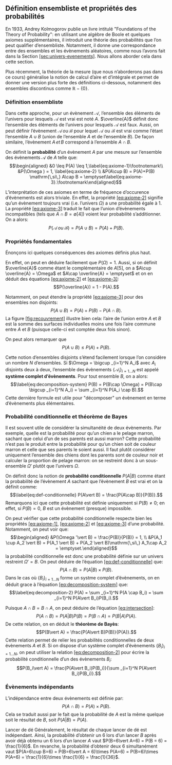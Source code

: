 
## Définition ensembliste et propriétés des probabilités

En 1933, Andrey Kolmogorov publie un livre intitulé "Foundations of the
Theory of Probability": en utilisant une algèbre de Boole et quelques
axiomes supplémentaires, il introduit une théorie des probabilités que
l’on peut qualifier d’ensembliste. Notamment, il donne une
correspondance entre des ensembles et les évènements aléatoires, comme
nous l’avons fait dans la Section 
<a href="#sec:univers-evenements" data-reference-type="ref" data-reference="sec:univers-evenements">[sec:univers-evenements]</a>.
Nous allons aborder cela dans cette section.

Plus récemment, la théorie de la mesure (que nous n’aborderons pas dans
ce cours) généralise la notion de calcul d’aire et d’intégrale et permet
de donner une version plus forte des définitions ci-dessous, notamment
des ensembles discontinus comme $\mathbb{R}-\{0\}$.

### Définition ensembliste

Dans cette approche, pour un évènement $\mathcal{A}$, l’ensemble des
éléments de l’univers pour lesquels $\mathcal{A}$ est vrai est noté $A$.
$\overline{A}$ définit donc l’ensemble des éléments de l’univers pour
lesquels $\mathcal{A}$ est faux. Aussi, on peut définir l’évènement
$\mathcal{A}\,ou\,\mathcal{B}$ pour lequel $\mathcal{A}$ ou
$\mathcal{B}$ est vrai comme l’étant l’ensemble $A\cup B$ (union de
l’ensemble $A$ et de l’ensemble $B$). De façon similaire, l’évènement
$A\,et\,B$ correspond à l’ensemble $A\cap B$.

On définit la **probabilité** d’un évènement $A$ par une mesure sur
l’ensemble des évènements $\mathcal{A}$ de $A$ telle que:
$$\begin{aligned}
    &0 \leq P(A) \leq 1,\label{eq:axiome-1}\footnotemark\\
    &P(\Omega ) = 1, \label{eq:axiome-2} \\
    &P(A\cup B) = P(A)+P(B) \mathrm{\,si\,} A\cap B = \emptyset\label{eq:axiome-3}.\footnotemark\end{aligned}$$

L’interprétation de ces axiomes en terme de fréquence d’occurence
d’évènements est alors triviale. En effet, la propriété
<a href="#eq:axiome-2" data-reference-type="eqref" data-reference="eq:axiome-2">[eq:axiome-2]</a>
signifie qu’un évènement toujours vrai (i.e. l’univers $\Omega$) a une
probabilité égale à 1. La propriété
<a href="#eq:axiome-3" data-reference-type="eqref" data-reference="eq:axiome-3">[eq:axiome-3]</a>
traduit le fait que l’union d’évènements incompatibles (tels que
$A\cap B = \emptyset$[4]) voient leur probabilité s’additionner. On a
alors: $$P(\mathcal{A}\, ou\, \mathcal{B}) = P(A\cup B) = P(A)+P(B).$$

### Propriétés fondamentales

Énonçons ici quelques conséquences des axiomes définis plus haut.

En effet, on peut en déduire facilement que $P(\Omega) = 1$. Aussi, si
on définit $\overline{A}$ comme étant le complémentaire de $A$[5], on a
$A\cup \overline{A} = \Omega$ et $A\cap \overline{A} = \emptyset$ et on
en déduit des équations
<a href="#eq:axiome-2" data-reference-type="eqref" data-reference="eq:axiome-2">[eq:axiome-2]</a>
et
<a href="#eq:axiome-3" data-reference-type="eqref" data-reference="eq:axiome-3">[eq:axiome-3]</a>:
$$P(\overline{A}) = 1 - P(A).$$

Notamment, on peut étendre la propriété
<a href="#eq:axiome-3" data-reference-type="ref" data-reference="eq:axiome-3">[eq:axiome-3]</a>
pour des ensembles non disjoints:
$$P(A\cup B) = P(A) + P(B) - P(A\cap B).$$ La figure
<a href="#fig:recouvrement" data-reference-type="ref" data-reference="fig:recouvrement">[fig:recouvrement]</a>
illustre bien cela: l’aire de l’union entre $A$ et $B$ est la somme des
surfaces individuelles moins une fois l’aire commune entre $A$ et $B$
(puisque celle-ci est comptée deux fois sinon).

On peut alors remarquer que $$P(A\cup B) \leq P(A) + P(B).$$

Cette notion d’ensembles disjoints s’étend facilement lorsque l’on
considère un nombre $N$ d’ensembles. Si $\Omega = \bigcup _{i=1}^N A_i$
avec $A_i$ disjoints deux à deux, l’ensemble des évènements
$\left\{ \mathcal{A}_i \right\} _{i=1...N}$ est appelé **système complet
d’évènements**. Pour tout ensemble $B$, on a alors:
$$\label{eq:decomposition-system}
    P(B) = P(B\cap \Omega) = P(B\cap \bigcup _{i=1}^N A_i) = \sum _{i=1}^N P(A_i \cap B).$$
Cette dernière formule est utile pour "décomposer" un évènement en terme
d’évènements plus élémentaires.

### Probabilité conditionnelle et théorème de Bayes

Il est souvent utile de considérer la simultanéité de deux évènements.
Par exemple, quelle est la probabilité pour qu’un chien a le pelage
marron, sachant que celui d’un de ses parents est aussi marron? Cette
probabilité n’est pas le produit entre la probabilité pour qu’un chien
soit de couleur marron et celle que ses parents le soient aussi. Il faut
plutôt considérer uniquement l’ensemble des chiens dont les parents sont
de couleur noir et calculer la proportion de pelage marron: on se
restreint donc à un sous-ensemble $\Omega '$ plutôt que l’univers
$\Omega$.

On définit donc la notion de **probabilité conditionnelle**
$P(A\vert B)$ comme étant la probabilité de l’évènement $A$ sachant que
l’évènement $B$ est vrai et on la définit comme:
$$\label{eq:def-conditionnelle}
    P(A\vert B) = \frac{P(A\cap B)}{P(B)}.$$ Remarquons ici que cette
probabilité est définie uniquement si $P(B)\neq 0$; en effet, si
$P(B) = 0$, $B$ est un évènement (presque) impossible.

On peut vérifier que cette probabilité conditionnelle respecte bien les
propriétés
<a href="#eq:axiome-1" data-reference-type="eqref" data-reference="eq:axiome-1">[eq:axiome-1]</a>,
<a href="#eq:axiome-2" data-reference-type="eqref" data-reference="eq:axiome-2">[eq:axiome-2]</a>
et
<a href="#eq:axiome-3" data-reference-type="eqref" data-reference="eq:axiome-3">[eq:axiome-3]</a>
d’une probabilité. Notamment, on peut voir que: $$\begin{aligned}
    &P(\Omega '\vert B) = \frac{P(B)}{P(B)} = 1, \\
    &P(A_1 \cup A_2 \vert B) = P(A_1 \vert B) + P(A_2 \vert B)\mathrm{\,si\,} A_1\cap A_2 = \emptyset.\end{aligned}$$
la probabilité conditionnelle est donc une probabilité définie sur un
univers restreint $\Omega ' = B$. On peut déduire de l’équation
<a href="#eq:def-conditionnelle" data-reference-type="eqref" data-reference="eq:def-conditionnelle">[eq:def-conditionnelle]</a>
que: $$\label{eq:intersection}
    P(A\cap B ) =  P(A\vert B)\times P(B).$$ Dans le cas où
$\left\{B_i\right\}_{i=1...N}$ forme un systme complet d’évènements, on
en déduit grace à l’équation
<a href="#eq:decomposition-system" data-reference-type="eqref" data-reference="eq:decomposition-system">[eq:decomposition-system]</a>
que: $$\label{eq:decomposition-2}
    P(A) = \sum _{i=1}^N P(A \cap B_i) = \sum _{i=1}^N P(A\vert B_i)P(B_i).$$

Puisque $A\cap B = B\cap A$, on peut déduire de l’équation
<a href="#eq:intersection" data-reference-type="eqref" data-reference="eq:intersection">[eq:intersection]</a>:
$$P(A\cap B) = P(A\vert B)P(B) = P(B\cap A) = P(B\vert A) P(A).$$ De
cette relation, on en déduit le **théorème de Bayès**:
$$P(B\vert A) = \frac{P(A\vert B)P(B)}{P(A)}.$$ Cette relation permet de
relier les probabilités conditionnelles de deux évènements $A$ et $B$.
Si on dispose d’un système complet d’évènements
$\left\{B_i\right\}_{i=1...N}$, on peut utiliser la relation
<a href="#eq:decomposition-2" data-reference-type="eqref" data-reference="eq:decomposition-2">[eq:decomposition-2]</a>
pour écrire la probabilité conditionnelle d’un des évènements $B_i$:
$$P(B_i\vert A) = \frac{P(A\vert B_i)P(B_i)}{\sum _{i=1}^N P(A\vert B_i)P(B_i)}.$$

### Évènements indépendants

L’indépendance entre deux évènements est définie par:
$$\label{eq:independence}
P(A\cap B) = P(A)\times P(B).$$ Cela se traduit aussi par le fait que la
probabilité de $A$ est la même quelque soit le résultat de $B$, soit
$P(A\vert B) = P(A)$.

Lancer de dé Généralement, le résultat de chaque lancer de dé est
indépendant. Ainsi, la probabilité d’obtenir un 6 lors d’un lancer $B$
après avoir déjà obtenu un 6 lors d’un lancer $A$ vaut
$P(B=6\vert A=6) = P(B = 6) = \frac{1}{6}$. En revanche, la probabilité
d’obtenir deux 6 simultanément vaut
$P(A=6\cup B=6) = P(B=6\vert A = 6)\times P(A=6) = P(B=6)\times P(A=6) = \frac{1}{6}\times \frac{1}{6} = \frac{1}{36}$.

